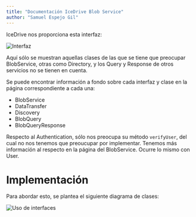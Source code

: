 ```yaml
---
title: "Documentación IceDrive Blob Service"
author: "Samuel Espejo Gil"
---
```


IceDrive nos proporciona esta interfaz:

![Interfaz](interfaces.svg)

Aquí sólo se muestran aquellas clases de las que se tiene que preocupar BlobService, otras como Directory, y los Query y Response de otros servicios no se tienen en cuenta.

Se puede encontrar información a fondo sobre cada interfaz y clase en la página correspondiente a cada una:

- BlobService
- DataTransfer
- Discovery
- BlobQuery
- BlobQueryResponse

Respecto al Authentication, sólo nos preocupa su método `verifyUser`, del cual no nos tenemos que preoucupar por implementar.
Tenemos más información al respecto en la página del BlobService.
Ocurre lo mismo con User.

# Implementación

Para abordar esto, se plantea el siguiente diagrama de clases:

![Uso de interfaces](uso_interfaces.svg)


